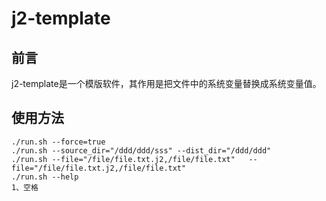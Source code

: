 # j2-template

## 前言

j2-template是一个模版软件，其作用是把文件中的系统变量替换成系统变量值。


## 使用方法

```
./run.sh --force=true
./run.sh --source_dir="/ddd/ddd/sss" --dist_dir="/ddd/ddd"
./run.sh --file="/file/file.txt.j2,/file/file.txt"   --file="/file/file.txt.j2,/file/file.txt"
./run.sh --help
1、空格
```



